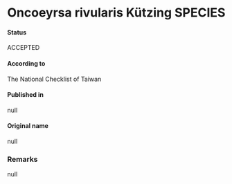# Oncoeyrsa rivularis Kützing SPECIES

#### Status
ACCEPTED

#### According to
The National Checklist of Taiwan

#### Published in
null

#### Original name
null

### Remarks
null